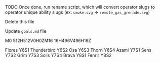 TODO
Once done, run rename script, which will convert operator slugs to operator unique ability slugs (ex: `smoke.svg` -> `remote_gas_grenade.svg`)

Delete this file

Update `goals.md` file

M0 512H512V0H0ZM16 16H496V496H16Z

Flores Y6S1
Thunderbird Y6S2
Osa Y6S3
Thorn Y6S4
Azami Y7S1
Sens Y7S2
Grim Y7S3
Solis Y7S4
Brava Y8S1
Fenrir Y8S2
